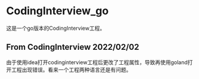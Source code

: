 # CodingInterview_go
这是一个go版本的CodingInterview工程。



## From CodingInterview 2022/02/02

由于使用idea打开codinginterview工程后更改了工程属性，导致再使用goland打开工程出现错误。看来一个工程两种语言还是有问题。
